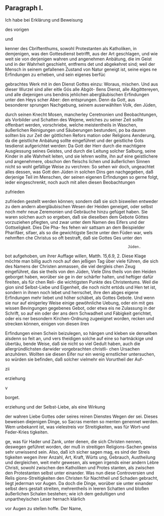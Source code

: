 


<!-- Seite 568 -->

Paragraph I.
-------------

Ich habe bei Erklärung und Beweisung

des vorigen

und

kenner des Cbriftenthums, sowohl Protestanten als Katholiken, in demjenigen, was den Gottesdienst betrifft, aus der Art geschlagen, und wie weit sie von derjenigen wahren und angenehmen Anbätung, die im Geist und in der Wahrheit geschieht, entfrems det und abgekehret sind; weil der Mensch in seinem gefallenen Zustand von Natur geneigt ist, seine eiges ne Erfindungen zu erheben, und sein eigenes berfüc

gebrachtes Werk mit in den Dienst Gottes einzu: Woraus, mischen. Und aus dieser Wurzel sind aller eitle Gós alle Abgöt- ßens Dienst, alle Abgðttereyen, und alle diejenigen uns bendnis jehlichen abergläubischen Erfindungen unter den Heys scher Aber: den entsprungen. Denn da Gott, aus besonderer sprungen Nachgebung, seinem auserwählten Volk, den Jüden,

durch seinen Knecht Mosen, mancherley Ceretnonien und Beobachtungen, als Vorbilder und Schatten des Wejene, welches zu seiner Zeit sollte offenbart werden, vorschriebe, welche meistentheils in Waschen, äußerlichen Reinigungen und Säuberungen bestundeni, po ba dauren sollten bis zur Zeit der göttlichen Refors mation oder Religions Aenderung, da die geistliche Anbátung sollte eingeführet und der geistliche Gots tesdienst aufgerichtet werden: Da Gott der Herr durch die machtigere Ausgiessung seines Geistes, und durch die Leitung solcher Salbung, seine Kinder in alle Wahrheit leiten, und sie lehren wollte, ihn auf eine geistlichere und angenehmere, obschon den fleischs lichen und äußerlichen Sinnen nicht so wohl gefällige Weise zu verchren: So sehen wir doch, ungeachtet alles dessen, was Gott den Jüden in solchen Dins gen nachgegeben, daß derjenige Teil im Menschen, der seinen eigenen Erfindungen so gerne folgt, ieder eingeschrenkt, noch auch mit allen diesen Beobachtungen

zufrieden
<!-- Seite 569 -->
 zufrieden gestellt werden können; sondern daß sie sich
bisweilen entweder zu dem andern abergläubischen
Wesen der Heiden geneiget, oder selbst noch mehr neue
 Zeremonien und Gebräuche hinzu gefúget haben. Sie
waren solchen auch so ergeben, daß sie dieselben dem
Gebote Göttes vorzuziehen pflegten, und zwar unter
dem Namen des Eifers und der Gottseligkeit. Dies Die Pha-
fes fehen wir sattsam an dem Beispielder Pharifäer, sifaer, als
so die gewichtigste Secte unter den Füden war, wels nehmften
che Christus so oft bestraft, daß sie Gottes Ges unter den

                                                            Júden.
bot aufgehoben, um ihrer Auffage willen, Matth.
 15,6.9, 2. Diese Klage möchte man billig auch
noch auf den jeßigen Tag über viele führen, die sich
des Namens der Christen anmassen, die viel dergleis
chen Zeug eingeführet, das sie theils von den Jüden, Viele Dins
theils von den Heiden geborget haben, worüber sie ge in der
schärfer halten, und heftiger dafür fireiten, als für chen Reli-
die wichtigsten Punkte des Christentums. Weil die gion sind
Selbst-Liebe und Eigenheit, die noch nicht ertóds und Hen
tet ist, sondern in ihnen noch lebet und herrschet,  ihre den abges
eigene Erfindungen mehr liebet und höher schäbet, als
Gottes Gebote. Und wenn sie nur auf einigerley
Weise einige gewöhnliche Uebung, oder ein mit ges
wissen Bevingungen gegebenes Gebot, oder etwa eis
ne Zulassung in der Schrift, so auf ein oder der ans
dern Schwadheit und Fábigkeit gerichtet, oder eis
ner besondern Kirchen-Ordnung zugeeignet worden,
 recken und strecken können, einigen von diesen ilren

 Erfindungen einen Schein beizulegen, so hängen
und kleben sie denselben alsdenn so feit an, und vers
theidigen solche auf eine so hartnäckige und übertäu,
bende Weise, daß sie nicht so viel Gedult haben, auch
die allergründlichsten darwider vorgebrachten christli-
chen Ursachen anzuhören. Wollten sie diesen Eifer
nur ein wenig ernstlicher untersuchen, so würden sie
befinden, daß solcher vielmehr ein Vorurtheil der Auf-

zii

erziehung

v

borget.

<!-- Seite 570 -->

erziehung und der Selbst-Liebe, als eine Wirkung

der wahren Liebe Gottes oder seires reinen Dienstes Wegen der sei. Dieses beweisen diejenigen Dinge, so Sacras menten so menten genennet werden. Wem unbekannt ist, was vielestreis vor Streitigkeiten, was für Wort-und Feder-Kries tigkeiten.

ge, was für Hader und Zank, unter denen, die sich Christen nennen, deswegen geführet worden, der muß in streitigen Religions-Sachen gewiss sehr unwissend sein. Also, daß ich sicher sagen mag, es sind der Streis tigkeiten wegen ihrer Anzahl, Art, Kraft, Würts ung, Gebrauch, Austheilung und dergleichen, weit mehr gewesen, als wegen irgends einer andern Lèbre Christi, sowohl zwischen den Katholiken und Protes stanten, als zwischen den Protestanten selbst unter einander. Was nun diese Controversien und Relis gions-Streitigkeiten den Christen für Nachtheil und Schaden gebracht, liegt jederman vor Augen. Da doch die Dinge, worüber sie unter einander selbst ders gestalt streiten, mehrentheils in leeren Schatten und bloßen äußerlichen Schalen bestehen; wie ich dem gedultigen und unpartheyischen Leser hernach klárlich

vor Augen zu stellen hoffe. Der Name,
